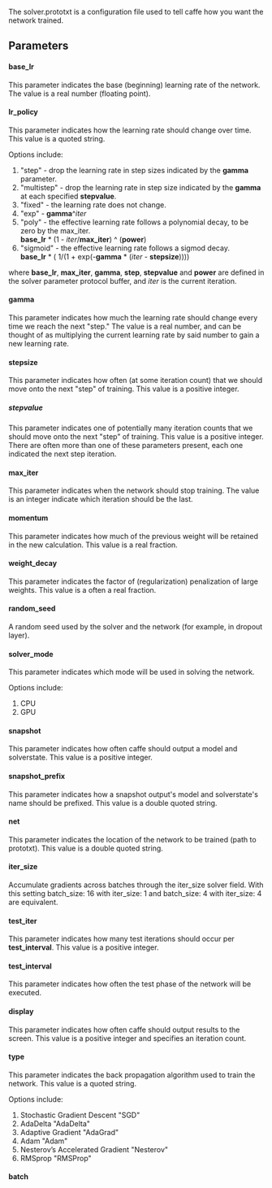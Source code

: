 The solver.prototxt is a configuration file used to tell caffe how you want the network trained.

## Parameters

#### base_lr  

This parameter indicates the base (beginning) learning rate of the network. The value is a real number (floating point).

#### lr_policy

This parameter indicates how the learning rate should change over time. This value is a quoted string.

Options include:

1. "step" - drop the learning rate in step sizes indicated by the **gamma** parameter.
1. "multistep" - drop the learning rate in step size indicated by the **gamma** at each specified **stepvalue**.
1. "fixed" - the learning rate does not change.
1. "exp" - **gamma**^_iter_
1. "poly" - the effective learning rate follows a polynomial decay, to be zero by the max_iter.  
**base_lr** * (1 - _iter_/**max_iter**) ^ (**power**)
1. "sigmoid" -  the effective learning rate follows a sigmod decay.  
**base_lr** * ( 1/(1 + exp(-**gamma** * (_iter_ - **stepsize**))))

where **base_lr**, **max_iter**, **gamma**, **step**, **stepvalue** and **power** are defined in the solver parameter protocol buffer, and _iter_ is the current iteration.

#### gamma

This parameter indicates how much the learning rate should change every time we reach the next "step." The value is a real number, and can be thought of as multiplying the current learning rate by said number to gain a new learning rate.

#### stepsize

This parameter indicates how often (at some iteration count) that we should move onto the next "step" of training. This value is a positive integer.

##### stepvalue

This parameter indicates one of potentially many iteration counts that we should move onto the next "step" of training. This value is a positive integer. There are often more than one of these parameters present, each one indicated the next step iteration.

#### max_iter

This parameter indicates when the network should stop training. The value is an integer indicate which iteration should be the last.

#### momentum

This parameter indicates how much of the previous weight will be retained in the new calculation. This value is a real fraction.

#### weight_decay

This parameter indicates the factor of (regularization) penalization of large weights. This value is a often a real fraction.

#### random_seed

A random seed used by the solver and the network (for example, in dropout layer).

#### solver_mode

This parameter indicates which mode will be used in solving the network.

Options include:

1. CPU
1. GPU

#### snapshot

This parameter indicates how often caffe should output a model and solverstate. This value is a positive integer.

#### snapshot_prefix

This parameter indicates how a snapshot output's model and solverstate's name should be prefixed. This value is a double quoted string.

#### net

This parameter indicates the location of the network to be trained (path to prototxt). This value is a double quoted string.

#### iter_size
Accumulate gradients across batches through the iter_size solver field. With this setting batch_size: 16 with iter_size: 1 and batch_size: 4 with iter_size: 4 are equivalent.

#### test_iter

This parameter indicates how many test iterations should occur per **test_interval**. This value is a positive integer.

#### test_interval

This parameter indicates how often the test phase of the network will be executed.

#### display

This parameter indicates how often caffe should output results to the screen. This value is a positive integer and specifies an iteration count.

#### type

This parameter indicates the back propagation algorithm used to train the network. This value is a quoted string.

Options include:
1. Stochastic Gradient Descent "SGD"
1. AdaDelta "AdaDelta"
1. Adaptive Gradient "AdaGrad"
1. Adam "Adam"
1. Nesterov’s Accelerated Gradient "Nesterov"
1. RMSprop "RMSProp"

#### batch
